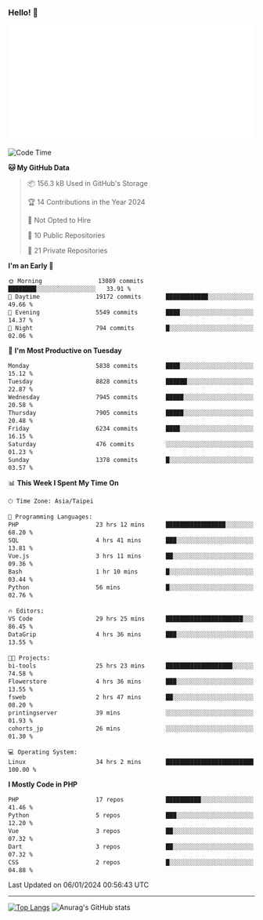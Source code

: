 ### Hello! 👋

![Metrics](/metrics.classic.svg)

<!--START_SECTION:waka-->
![Code Time](http://img.shields.io/badge/Code%20Time-1%2C018%20hrs%2015%20mins-blue)

**🐱 My GitHub Data** 

> 📦 156.3 kB Used in GitHub's Storage 
 > 
> 🏆 14 Contributions in the Year 2024
 > 
> 🚫 Not Opted to Hire
 > 
> 📜 10 Public Repositories 
 > 
> 🔑 21 Private Repositories 
 > 
**I'm an Early 🐤** 

```text
🌞 Morning                13089 commits       ████████░░░░░░░░░░░░░░░░░   33.91 % 
🌆 Daytime                19172 commits       ████████████░░░░░░░░░░░░░   49.66 % 
🌃 Evening                5549 commits        ████░░░░░░░░░░░░░░░░░░░░░   14.37 % 
🌙 Night                  794 commits         █░░░░░░░░░░░░░░░░░░░░░░░░   02.06 % 
```
📅 **I'm Most Productive on Tuesday** 

```text
Monday                   5838 commits        ████░░░░░░░░░░░░░░░░░░░░░   15.12 % 
Tuesday                  8828 commits        ██████░░░░░░░░░░░░░░░░░░░   22.87 % 
Wednesday                7945 commits        █████░░░░░░░░░░░░░░░░░░░░   20.58 % 
Thursday                 7905 commits        █████░░░░░░░░░░░░░░░░░░░░   20.48 % 
Friday                   6234 commits        ████░░░░░░░░░░░░░░░░░░░░░   16.15 % 
Saturday                 476 commits         ░░░░░░░░░░░░░░░░░░░░░░░░░   01.23 % 
Sunday                   1378 commits        █░░░░░░░░░░░░░░░░░░░░░░░░   03.57 % 
```


📊 **This Week I Spent My Time On** 

```text
🕑︎ Time Zone: Asia/Taipei

💬 Programming Languages: 
PHP                      23 hrs 12 mins      █████████████████░░░░░░░░   68.20 % 
SQL                      4 hrs 41 mins       ███░░░░░░░░░░░░░░░░░░░░░░   13.81 % 
Vue.js                   3 hrs 11 mins       ██░░░░░░░░░░░░░░░░░░░░░░░   09.36 % 
Bash                     1 hr 10 mins        █░░░░░░░░░░░░░░░░░░░░░░░░   03.44 % 
Python                   56 mins             █░░░░░░░░░░░░░░░░░░░░░░░░   02.76 % 

🔥 Editors: 
VS Code                  29 hrs 25 mins      ██████████████████████░░░   86.45 % 
DataGrip                 4 hrs 36 mins       ███░░░░░░░░░░░░░░░░░░░░░░   13.55 % 

🐱‍💻 Projects: 
bi-tools                 25 hrs 23 mins      ███████████████████░░░░░░   74.58 % 
Flowerstore              4 hrs 36 mins       ███░░░░░░░░░░░░░░░░░░░░░░   13.55 % 
fsweb                    2 hrs 47 mins       ██░░░░░░░░░░░░░░░░░░░░░░░   08.20 % 
printingserver           39 mins             ░░░░░░░░░░░░░░░░░░░░░░░░░   01.93 % 
cohorts_jp               26 mins             ░░░░░░░░░░░░░░░░░░░░░░░░░   01.30 % 

💻 Operating System: 
Linux                    34 hrs 2 mins       █████████████████████████   100.00 % 
```

**I Mostly Code in PHP** 

```text
PHP                      17 repos            ██████████░░░░░░░░░░░░░░░   41.46 % 
Python                   5 repos             ███░░░░░░░░░░░░░░░░░░░░░░   12.20 % 
Vue                      3 repos             ██░░░░░░░░░░░░░░░░░░░░░░░   07.32 % 
Dart                     3 repos             ██░░░░░░░░░░░░░░░░░░░░░░░   07.32 % 
CSS                      2 repos             █░░░░░░░░░░░░░░░░░░░░░░░░   04.88 % 
```




 Last Updated on 06/01/2024 00:56:43 UTC
<!--END_SECTION:waka-->

<hr>

<span style="display:inline-block">[![Top Langs](https://github-readme-stats.vercel.app/api/top-langs/?username=maureendadap&layout=compact&theme=transparent)](https://github.com/anuraghazra/github-readme-stats)</span>
<span style="display:inline-block">![Anurag's GitHub stats](https://github-readme-stats.vercel.app/api?username=maureendadap&show_icons=true&theme=transparent&count_private=true)</span>

<!--
**MaureenDadap/maureendadap** is a ✨ _special_ ✨ repository because its `README.md` (this file) appears on your GitHub profile.

Here are some ideas to get you started:

- 🔭 I’m currently working on ...
- 🌱 I’m currently learning ...
- 👯 I’m looking to collaborate on ...
- 🤔 I’m looking for help with ...
- 💬 Ask me about ...
- 📫 How to reach me: ...
- 😄 Pronouns: ...
- ⚡ Fun fact: ...
-->
